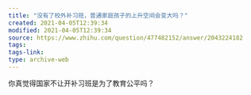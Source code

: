 ```yaml
---
title: "没有了校外补习班，普通家庭孩子的上升空间会变大吗？"
created: 2021-04-05T12:39:34
modified: 2021-04-05T12:39:34
source: https://www.zhihu.com/question/477482152/answer/2043224182
tags:
tags-link:
type: archive-web
---
```

你真觉得国家不让开补习班是为了教育公平吗？